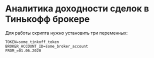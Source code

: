 # Аналитика доходности сделок в Тинькофф брокере
Для работы скрипта нужно установить три переменных:
```
TOKEN=some_tinkoff_token
BROKER_ACCOUNT_ID=some_broker_account
FROM_=01.06.2020
```
